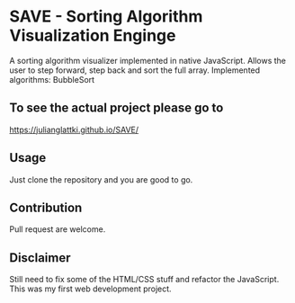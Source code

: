 # SAVE - Sorting Algorithm Visualization Enginge
A sorting algorithm visualizer implemented in native JavaScript. 
Allows the user to step forward, step back and sort the full array. 
Implemented algorithms: BubbleSort

## To see the actual project please go to 
https://julianglattki.github.io/SAVE/

## Usage
Just clone the repository and you are good to go. 

## Contribution 
Pull request are welcome. 

## Disclaimer
Still need to fix some of the HTML/CSS stuff and refactor the JavaScript.
This was my first web development project. 



